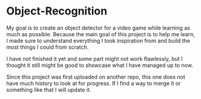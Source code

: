 # Object-Recognition
My goal is to create an object detector for a video game while learning as much as possible.
Because the main goal of this project is to help me learn,
I made sure to understand everything I took inspiration from
and build the most things I could from scratch.

I have not finished it yet and some part might not work flawlessly, but I thought it still might be good to showcase what I have managed up to now.


Since this project was first uploaded on another repo, this one does not have much history to look at for progress.
If I find a way to merge it or something like that I will update it.
